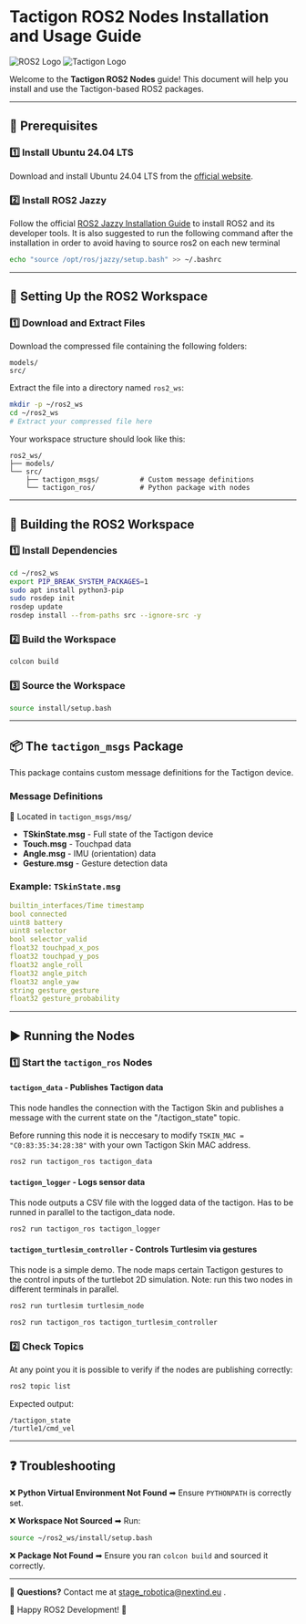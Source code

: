 # Tactigon ROS2 Nodes Installation and Usage Guide

![ROS2 Logo](https://upload.wikimedia.org/wikipedia/commons/thumb/b/bb/Ros_logo.svg/1920px-Ros_logo.svg.png)
![Tactigon Logo](https://pypi-camo.freetls.fastly.net/90dce08d567e5182bf672f417aded1b75e57b728/68747470733a2f2f617661746172732e67697468756275736572636f6e74656e742e636f6d2f752f36333032303238353f733d32303026763d34)


Welcome to the **Tactigon ROS2 Nodes** guide! This document will help you install and use the Tactigon-based ROS2 packages.

---

## 🚀 Prerequisites

### 1️⃣ Install Ubuntu 24.04 LTS
Download and install Ubuntu 24.04 LTS from the [official website](https://ubuntu.com/download/desktop).

### 2️⃣ Install ROS2 Jazzy
Follow the official [ROS2 Jazzy Installation Guide](https://docs.ros.org/en/jazzy/Installation/Ubuntu-Install-Debians.html) to install ROS2 and its developer tools.
It is also suggested to run the following command after the installation in order to avoid having to source ros2 on each new terminal
```bash
echo "source /opt/ros/jazzy/setup.bash" >> ~/.bashrc
```

---

## 📁 Setting Up the ROS2 Workspace

### 1️⃣ Download and Extract Files
Download the compressed file containing the following folders:
```
models/
src/
```
Extract the file into a directory named `ros2_ws`:
```bash
mkdir -p ~/ros2_ws
cd ~/ros2_ws
# Extract your compressed file here
```

Your workspace structure should look like this:
```
ros2_ws/
├── models/
└── src/
    ├── tactigon_msgs/          # Custom message definitions
    └── tactigon_ros/           # Python package with nodes
```

---

## 🔨 Building the ROS2 Workspace

### 1️⃣ Install Dependencies
```bash
cd ~/ros2_ws
export PIP_BREAK_SYSTEM_PACKAGES=1
sudo apt install python3-pip 
sudo rosdep init
rosdep update
rosdep install --from-paths src --ignore-src -y 
```

### 2️⃣ Build the Workspace
```bash
colcon build
```

### 3️⃣ Source the Workspace
```bash
source install/setup.bash
```
---

## 📦 The `tactigon_msgs` Package

This package contains custom message definitions for the Tactigon device.

### Message Definitions
📌 Located in `tactigon_msgs/msg/`
- **TSkinState.msg** - Full state of the Tactigon device
- **Touch.msg** - Touchpad data
- **Angle.msg** - IMU (orientation) data
- **Gesture.msg** - Gesture detection data

### Example: `TSkinState.msg`
```yaml
builtin_interfaces/Time timestamp
bool connected
uint8 battery
uint8 selector
bool selector_valid
float32 touchpad_x_pos
float32 touchpad_y_pos
float32 angle_roll
float32 angle_pitch
float32 angle_yaw
string gesture_gesture
float32 gesture_probability
```

---

## ▶ Running the Nodes

### 1️⃣ Start the `tactigon_ros` Nodes
#### `tactigon_data` - Publishes Tactigon data 
This node handles the connection with the Tactigon Skin and publishes a message with the current state on the "/tactigon_state" topic.

Before running this node it is neccesary to modify `TSKIN_MAC = "C0:83:35:34:28:38"` with your own Tactigon Skin MAC address. 
```bash
ros2 run tactigon_ros tactigon_data
```
#### `tactigon_logger` - Logs sensor data
This node outputs a CSV file with the logged data of the tactigon. Has to be runned in parallel to the tactigon_data node.
```bash
ros2 run tactigon_ros tactigon_logger
```
#### `tactigon_turtlesim_controller` - Controls Turtlesim via gestures
This node is a simple demo. The node maps certain Tactigon gestures to the control inputs of the turtlebot 2D simulation. Note: run this two nodes in different terminals in parallel. 
```bash
ros2 run turtlesim turtlesim_node
```
```bash
ros2 run tactigon_ros tactigon_turtlesim_controller
```

### 2️⃣ Check Topics
At any point you it is possible to verify if the nodes are publishing correctly:
```bash
ros2 topic list
```
Expected output:
```
/tactigon_state
/turtle1/cmd_vel
```

---

## ❓ Troubleshooting

❌ **Python Virtual Environment Not Found**
➡ Ensure `PYTHONPATH` is correctly set.

❌ **Workspace Not Sourced**
➡ Run:
```bash
source ~/ros2_ws/install/setup.bash
```

❌ **Package Not Found**
➡ Ensure you ran `colcon build` and sourced it correctly.

---


📧 **Questions?** Contact me at stage_robotica@nextind.eu .

🎯 Happy ROS2 Development! 🚀
